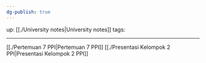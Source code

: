 ```yaml
---
dg-publish: true
---
```


up: [[./University notes|University notes]] 
tags:
___
[[./Pertemuan 7 PPI|Pertemuan 7 PPI]]
[[./Presentasi Kelompok 2 PPI|Presentasi Kelompok 2 PPI]]
